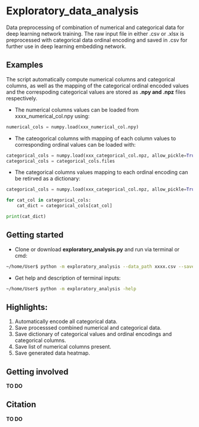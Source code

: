 # Exploratory_data_analysis

Data preprocessing of combination of numerical and categorical data for deep learning network training.
The raw input file in either .csv or .xlsx is preprocessed with categorical data ordinal encoding and saved in .csv for further use in deep learning embedding network.

## Examples

The script automatically compute numerical columns and categorical columns, as well as the mapping of the categorical ordinal
encoded values and the correspoding categorical values are stored as **.npy and .npz** files respectively.

* The numerical columns values can be loaded from xxxx_numerical_col.npy using:
```python
numerical_cols = numpy.load(xxx_numerical_col.npy)
```

* The cateogorical columns with mapping of each column values to corresponding ordinal values can be loaded with:

```python
categorical_cols = numpy.load(xxx_categorical_col.npz, allow_pickle=True)
categorical_cols = categorical_cols.files
```

* The categorical columns values mapping to each ordinal encoding can be retirved as a dictionary:

```python
categorical_cols = numpy.load(xxx_categorical_col.npz, allow_pickle=True)

for cat_col in categorical_cols:
    cat_dict = categorical_cols[cat_col]

print(cat_dict)
```

## Getting started

* Clone or download **exploratory_analysis.py** and run via terminal or cmd:

```bash
~/home/User$ python -m exploratory_analysis --data_path xxxx.csv --save_dir xxxx
```

* Get help and description of terminal inputs:

```bash
~/home/User$ python -m exploratory_analysis -help
```

## Highlights:

1. Automatically encode all categorical data.
2. Save processsed combined numerical and categorical data.
3. Save dictionary of categorical values and ordinal encodings and categorical columns.
4. Save list of numerical columns present.
5. Save generated data heatmap.

## Getting involved
**TO DO**

## Citation
**TO DO**

